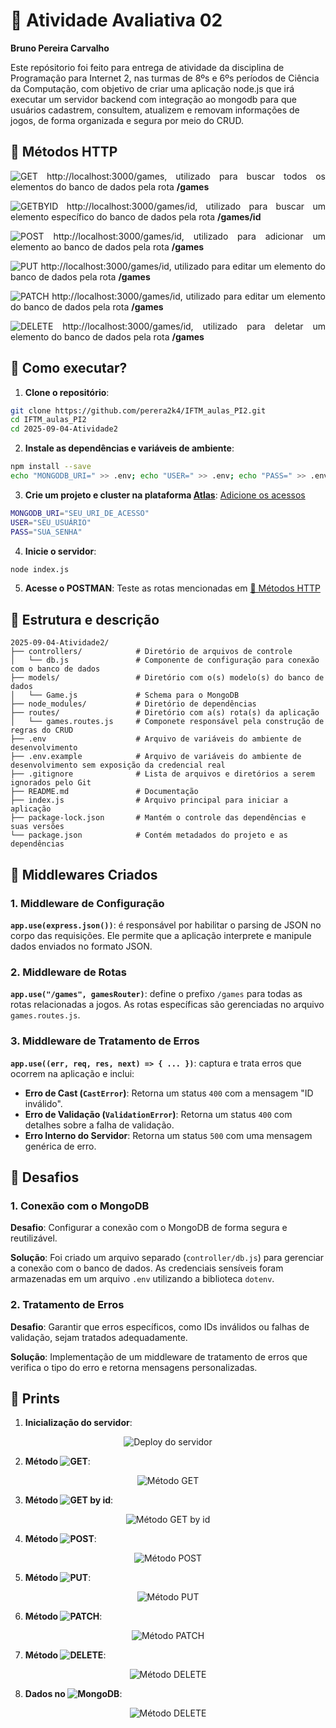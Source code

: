 # 📝 Atividade Avaliativa 02

**Bruno Pereira Carvalho**

Este repósitorio foi feito para entrega de atividade da disciplina de Programação para Internet 2, nas turmas de 8ºs e 6ºs períodos de Ciência da Computação, com objetivo de criar uma aplicação node.js que irá executar um servidor backend com integração ao mongodb para que usuários cadastrem, consultem, atualizem e removam informações de jogos, de forma organizada e segura por meio do CRUD.

## 🔗 Métodos HTTP

<div align="justify">
    
![GET](https://img.shields.io/badge/GET-69D695) http://localhost:3000/games, utilizado para buscar todos os elementos do banco de dados pela rota <strong>/games</strong>

![GETBYID](https://img.shields.io/badge/GET-69D695) http://localhost:3000/games/id, utilizado para buscar um elemento específico do banco de dados pela rota <strong>/games/id</strong>

![POST](https://img.shields.io/badge/POST-D3BE6F) http://localhost:3000/games/id, utilizado para adicionar um elemento ao banco de dados pela rota <strong>/games</strong>

![PUT](https://img.shields.io/badge/PUT-71A9ED) http://localhost:3000/games/id, utilizado para editar um elemento do banco de dados pela rota <strong>/games</strong>

![PATCH](https://img.shields.io/badge/PATCH-BBA3DB) http://localhost:3000/games/id, utilizado para editar um elemento do banco de dados pela rota <strong>/games</strong>

![DELETE](https://img.shields.io/badge/DELETE-D7887E) http://localhost:3000/games/id, utilizado para deletar um elemento do banco de dados pela rota <strong>/games</strong>

</div>

## 🤔 Como executar?

1. **Clone o repositório**:

```bash
git clone https://github.com/perera2k4/IFTM_aulas_PI2.git
cd IFTM_aulas_PI2
cd 2025-09-04-Atividade2
```

2. **Instale as dependências e variáveis de ambiente**:

```bash
npm install --save
echo "MONGODB_URI=" >> .env; echo "USER=" >> .env; echo "PASS=" >> .env
```

3. **Crie um projeto e cluster na plataforma [Atlas](https://cloud.mongodb.com/)**: <u>Adicione os acessos</u>

```bash
MONGODB_URI="SEU_URI_DE_ACESSO"
USER="SEU_USUÁRIO"
PASS="SUA_SENHA"
```

4. **Inicie o servidor**:

```bash
node index.js
```

5. **Acesse o POSTMAN**:
   Teste as rotas mencionadas em <u>🔗 Métodos HTTP</u>

## 💾 Estrutura e descrição

```
2025-09-04-Atividade2/
├── controllers/            # Diretório de arquivos de controle
│   └── db.js               # Componente de configuração para conexão com o banco de dados
├── models/                 # Diretório com o(s) modelo(s) do banco de dados
│   └── Game.js             # Schema para o MongoDB
├── node_modules/           # Diretório de dependências
├── routes/                 # Diretório com a(s) rota(s) da aplicação
│   └── games.routes.js     # Componete responsável pela construção de regras do CRUD
├── .env                    # Arquivo de variáveis do ambiente de desenvolvimento
├── .env.example            # Arquivo de variáveis do ambiente de desenvolvimento sem exposição da credencial real
├── .gitignore              # Lista de arquivos e diretórios a serem ignorados pelo Git
├── README.md               # Documentação
├── index.js                # Arquivo principal para iniciar a aplicação
├── package-lock.json       # Mantém o controle das dependências e suas versões
└── package.json            # Contém metadados do projeto e as dependências
```

## 🤖 Middlewares Criados

### 1. **Middleware de Configuração**

**`app.use(express.json())`**: é responsável por habilitar o parsing de JSON no corpo das requisições. Ele permite que a aplicação interprete e manipule dados enviados no formato JSON.

### 2. **Middleware de Rotas**

**`app.use("/games", gamesRouter)`**: define o prefixo `/games` para todas as rotas relacionadas a jogos. As rotas específicas são gerenciadas no arquivo `games.routes.js`.

### 3. **Middleware de Tratamento de Erros**

**`app.use((err, req, res, next) => { ... })`**: captura e trata erros que ocorrem na aplicação e inclui:

- **Erro de Cast (`CastError`)**: Retorna um status `400` com a mensagem "ID inválido".
- **Erro de Validação (`ValidationError`)**: Retorna um status `400` com detalhes sobre a falha de validação.
- **Erro Interno do Servidor**: Retorna um status `500` com uma mensagem genérica de erro.

## 🚫 Desafios

### 1. **Conexão com o MongoDB**

**Desafio**: Configurar a conexão com o MongoDB de forma segura e reutilizável.

**Solução**: Foi criado um arquivo separado (`controller/db.js`) para gerenciar a conexão com o banco de dados. As credenciais sensíveis foram armazenadas em um arquivo `.env` utilizando a biblioteca `dotenv`.

### 2. **Tratamento de Erros**

**Desafio**: Garantir que erros específicos, como IDs inválidos ou falhas de validação, sejam tratados adequadamente.

**Solução**: Implementação de um middleware de tratamento de erros que verifica o tipo do erro e retorna mensagens personalizadas.

## 📸 Prints

1. **Inicialização do servidor**:
<div align="center">
   <img src="./images_README/inicializacao-do-servidor.png" target="_blank" alt="Deploy do servidor"/>
</div>

2. **Método ![GET](https://img.shields.io/badge/GET-69D695)**:
<div align="center">
   <img src="./images_README/get.png" target="_blank" alt="Método GET"/>
</div>

3. **Método ![GET](https://img.shields.io/badge/GET-69D695) by id**:
<div align="center">
   <img src="./images_README/get-by-id.png" target="_blank" alt="Método GET by id"/>
</div>

4. **Método ![POST](https://img.shields.io/badge/POST-D3BE6F)**:
<div align="center">
   <img src="./images_README/post.png" target="_blank" alt="Método POST"/>
</div>

5. **Método ![PUT](https://img.shields.io/badge/PUT-71A9ED)**:
<div align="center">
   <img src="./images_README/put.png" target="_blank" alt="Método PUT"/>
</div>

6. **Método ![PATCH](https://img.shields.io/badge/PATCH-BBA3DB)**:
<div align="center">
   <img src="./images_README/patch.png" target="_blank" alt="Método PATCH"/>
</div>

7. **Método ![DELETE](https://img.shields.io/badge/DELETE-D7887E)**:
<div align="center">
   <img src="./images_README/delete.png" target="_blank" alt="Método DELETE"/>
</div>

8. **Dados no ![MongoDB](https://img.shields.io/badge/MongoDB-00684A)**:
<div align="center">
   <img src="./images_README/mongo.png" target="_blank" alt="Método DELETE"/>
</div>